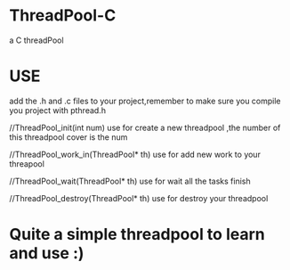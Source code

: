 # ThreadPool-C
a C threadPool

# USE

add the .h and .c files to your project,remember to make sure you compile you project with pthread.h

//ThreadPool_init(int num)
use for create a new threadpool ,the number of this threadpool cover is the num

//ThreadPool_work_in(ThreadPool* th)
use for add new work to your threapool

//ThreadPool_wait(ThreadPool* th)
use for wait all the tasks finish 

//ThreadPool_destroy(ThreadPool* th)
use for destroy your threadpool

# Quite a simple threadpool to learn and use :)
